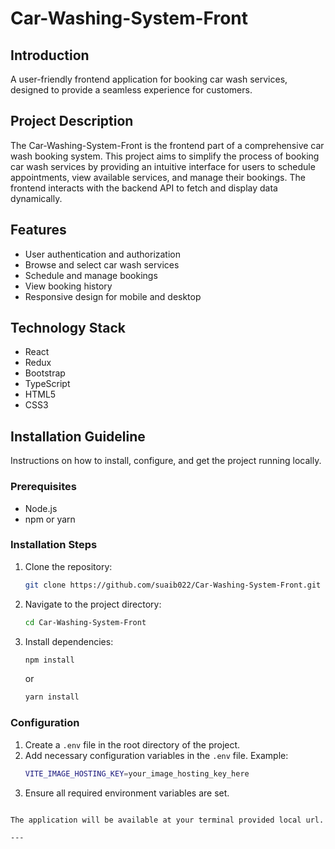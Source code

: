 # Car-Washing-System-Front

## Introduction

A user-friendly frontend application for booking car wash services, designed to provide a seamless experience for customers.

## Project Description

The Car-Washing-System-Front is the frontend part of a comprehensive car wash booking system. This project aims to simplify the process of booking car wash services by providing an intuitive interface for users to schedule appointments, view available services, and manage their bookings. The frontend interacts with the backend API to fetch and display data dynamically.

## Features

- User authentication and authorization
- Browse and select car wash services
- Schedule and manage bookings
- View booking history
- Responsive design for mobile and desktop

## Technology Stack

- React
- Redux
- Bootstrap
- TypeScript
- HTML5
- CSS3

## Installation Guideline

Instructions on how to install, configure, and get the project running locally.

### Prerequisites

- Node.js
- npm or yarn

### Installation Steps

1. Clone the repository:
   ```bash
   git clone https://github.com/suaib022/Car-Washing-System-Front.git
   ```
2. Navigate to the project directory:
   ```bash
   cd Car-Washing-System-Front
   ```
3. Install dependencies:
   ```bash
   npm install
   ```
   or
   ```bash
   yarn install
   ```

### Configuration

1. Create a `.env` file in the root directory of the project.
2. Add necessary configuration variables in the `.env` file.
   Example:
   ```bash
   VITE_IMAGE_HOSTING_KEY=your_image_hosting_key_here
   ```
3. Ensure all required environment variables are set.

```

The application will be available at your terminal provided local url.

---
```
